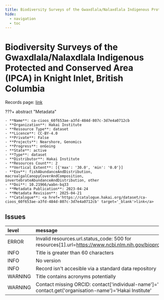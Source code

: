 ```yaml
---
title: Biodiversity Surveys of the Gwaxdlala/Nalaxdlala Indigenous Protected and Conserved Area (IPCA) in Knight Inlet, British Columbia
hide:
  - navigation
  - toc
---
```


# Biodiversity Surveys of the Gwaxdlala/Nalaxdlala Indigenous Protected and Conserved Area (IPCA) in Knight Inlet, British Columbia

Records page: <a href='https://catalogue.hakai.org/dataset/ca-cioos_60f653ae-a3fd-484d-807c-3d7e4a0712cb' target='_blank'>link</a>

???+ abstract "Metadata"

    - **Name**: ca-cioos_60f653ae-a3fd-484d-807c-3d7e4a0712cb 
    - **Organization**: Hakai Institute 
    - **Ressource Type**: dataset 
    - **Licence**: CC-BY-4.0 
    - **Private**: False 
    - **Projects**: Nearshore, Genomics 
    - **Progress**: onGoing 
    - **State**: active 
    - **Type**: dataset 
    - **Distributor**: Hakai Institute 
    - **Resources Count**: 2 
    - **Vertical Extent**: [{'max': '30.0', 'min': '0.0'}] 
    - **Eov**: fishAbundanceAndDistribution, macroalgalCanopyCoverAndComposition, invertebrateAbundanceAndDistribution, other 
    - **Doi**: 10.21966/wabn-bq33 
    - **Metadata Publication**: 2023-04-24 
    - **Metadata Revision**: 2025-04-21 
    - **Catalogue**: <a href='https://catalogue.hakai.org/dataset/ca-cioos_60f653ae-a3fd-484d-807c-3d7e4a0712cb' target='_blank'>link</a> 

<div id='map'></div>




## Issues
| level   | message                                                                                                           |
|:--------|:------------------------------------------------------------------------------------------------------------------|
| ERROR   | Invalid resources.url.status_code: 500 for resources[1].url=https://www.ncbi.nlm.nih.gov/bioproject/PRJNA865652/  |
| INFO    | Title is greater than 60 characters                                                                               |
| INFO    | No version                                                                                                        |
| INFO    | Record isn't accesible via a standard data repository                                                             |
| WARNING | Title contains acronyms potentially                                                                               |
| WARNING | Contact missing ORCID: contact['individual-name']='Hall, Kyle' contact.get('organisation-name')='Hakai Institute' |


<script>
   document.addEventListener("DOMContentLoaded", function() {
    var map = L.map('map').setView([51.505, -125.09], 5);
    L.tileLayer('https://tile.openstreetmap.org/{z}/{x}/{y}.png', {
        maxZoom: 19,
        attribution: '&copy; <a href="http://www.openstreetmap.org/copyright">OpenStreetMap</a>'
    }).addTo(map);
    var geojsonFeature = {
        "type": "Feature",
        "properties": {
            "name" : "Biodiversity Surveys of the Gwaxdlala/Nalaxdlala Indigenous Protected and Conserved Area (IPCA) in Knight Inlet, British Columbia"
        },
        "geometry": {'type': 'Polygon', 'coordinates': [[[-126.1, 50.65], [-125.7, 50.65], [-125.7, 50.71], [-126.1, 50.71], [-126.1, 50.65]]]}
    }
    L.geoJSON(geojsonFeature).addTo(map);
   })
</script>